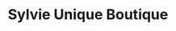 ---
title: "Sylvie Unique Boutique"
url: /carmel-by-the-sea/sylvie-unique-boutique/
shop: Kleidung
---